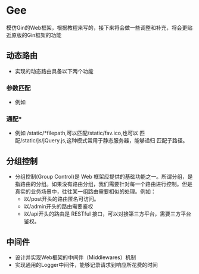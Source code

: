 # Gee
模仿Gin的Web框架，根据教程来写的，接下来将会做一些调整和补充，将会更贴近原版的Gin框架的功能

## 动态路由
- 实现的动态路由具备以下两个功能
### 参数匹配
- 例如 
### 通配*
- 例如 /static/*filepath,可以匹配/static/fav.ico,也可以
匹配/static/js/jQuery.js,这种模式常用于静态服务器，能够递归
  匹配子路径。
  
## 分组控制
- 分组控制(Group Control)是 Web 框架应提供的基础功能之一。所谓分组，是指路由的分组。如果没有路由分组，我们需要针对每一个路由进行控制。但是真实的业务场景中，往往某一组路由需要相似的处理。例如：
  - 以/post开头的路由匿名可访问。
  - 以/admin开头的路由需要鉴权
  - 以/api开头的路由是 RESTful 接口，可以对接第三方平台，需要三方平台鉴权。
  
## 中间件
- 设计并实现Web框架的中间件（Middlewares）机制
- 实现通用的Logger中间件，能够记录请求到响应所花费的时间
